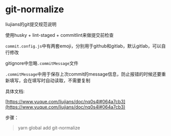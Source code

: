 # git-normalize

liujians的git提交规范说明

使用husky + lint-staged + commitlint来做提交前检查

`commit.config.js`中有两套emoji，分别用于github和gitlab，默认gitlab，可以自行修改

gitignore中忽略`.commitMessage`文件

`.commitMessage`中用于保存上次commit的message信息，防止报错的时候还要重新填写，会在填写时自动读取，不需要复制

具体文档:

[https://www.yuque.com/liujians/doc/nq0s4l#064a7cb3](https://www.yuque.com/liujians/doc/nq0s4l#064a7cb3)

步骤：

> yarn global add git-normalize
